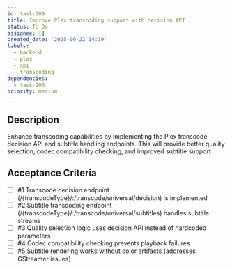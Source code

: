 ```yaml
---
id: task-209
title: Improve Plex transcoding support with decision API
status: To Do
assignee: []
created_date: '2025-09-22 14:19'
labels:
  - backend
  - plex
  - api
  - transcoding
dependencies:
  - task-206
priority: medium
---
```


## Description

<!-- SECTION:DESCRIPTION:BEGIN -->
Enhance transcoding capabilities by implementing the Plex transcode decision API and subtitle handling endpoints. This will provide better quality selection, codec compatibility checking, and improved subtitle support.
<!-- SECTION:DESCRIPTION:END -->

## Acceptance Criteria
<!-- AC:BEGIN -->
- [ ] #1 Transcode decision endpoint (/{transcodeType}/:/transcode/universal/decision) is implemented
- [ ] #2 Subtitle transcoding endpoint (/{transcodeType}/:/transcode/universal/subtitles) handles subtitle streams
- [ ] #3 Quality selection logic uses decision API instead of hardcoded parameters
- [ ] #4 Codec compatibility checking prevents playback failures
- [ ] #5 Subtitle rendering works without color artifacts (addresses GStreamer issues)
<!-- AC:END -->
